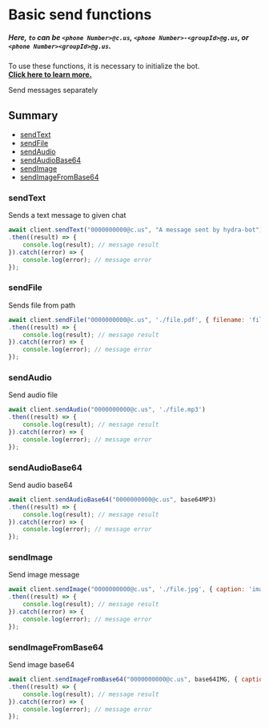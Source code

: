 # Basic send functions

##### Here, `to` can be `<phone Number>@c.us`, `<phone Number>-<groupId>@g.us`, or `<phone Number><groupId>@g.us`.

To use these functions, it is necessary to initialize the bot.  
[**Click here to learn more.**](../Getting%20Started/start_bot.html)

Send messages separately

## Summary
  - [sendText](#sendtext)
  - [sendFile](#sendfile)
  - [sendAudio](#sendaudio)
  - [sendAudioBase64](#sendaudiobase64)
  - [sendImage](#sendimage)
  - [sendImageFromBase64](#sendimagefrombase64)


### sendText

Sends a text message to given chat

```javascript
await client.sendText("0000000000@c.us", "A message sent by hydra-bot")
.then((result) => {
    console.log(result); // message result
}).catch((error) => {
    console.log(error); // message error
});
```

### sendFile

Sends file from path

```javascript
await client.sendFile("0000000000@c.us", './file.pdf', { filename: 'filename' })
.then((result) => {
    console.log(result); // message result
}).catch((error) => {
    console.log(error); // message error
});
```

### sendAudio

Send audio file

```javascript
await client.sendAudio("0000000000@c.us", './file.mp3')
.then((result) => {
    console.log(result); // message result
}).catch((error) => {
    console.log(error); // message error
});
```

### sendAudioBase64

Send audio base64

```javascript
await client.sendAudioBase64("0000000000@c.us", base64MP3)
.then((result) => {
    console.log(result); // message result
}).catch((error) => {
    console.log(error); // message error
});
```

### sendImage

Send image message

```javascript
await client.sendImage("0000000000@c.us", './file.jpg', { caption: 'image text' })
.then((result) => {
    console.log(result); // message result
}).catch((error) => {
    console.log(error); // message error
});
```

### sendImageFromBase64

Send image base64

```javascript
await client.sendImageFromBase64("0000000000@c.us", base64IMG, { caption: 'image text' })
.then((result) => {
    console.log(result); // message result
}).catch((error) => {
    console.log(error); // message error
});
```

